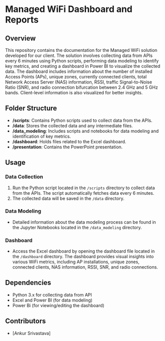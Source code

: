 # Managed WiFi Dashboard and Reports

## Overview

This repository contains the documentation for the Managed WiFi solution developed for our client. The solution involves collecting data from APIs every 6 minutes using Python scripts, performing data modeling to identify key metrics, and creating a dashboard in Power BI to visualize the collected data. The dashboard includes information about the number of installed Access Points (APs), unique zones, currently connected clients, total Network Access Server (NAS) information, RSSI, traffic Signal-to-Noise Ratio (SNR), and radio connection bifurcation between 2.4 GHz and 5 GHz bands. Client-level information is also visualized for better insights.

## Folder Structure

- **/scripts**: Contains Python scripts used to collect data from the APIs.
- **/data**: Stores the collected data and any intermediate files.
- **/data_modeling**: Includes scripts and notebooks for data modeling and identification of key metrics.
- **/dashboard**: Holds files related to the Excel dashboard.
- **/presentation**: Contains the PowerPoint presentation.

## Usage

### Data Collection

1. Run the Python script located in the `/scripts` directory to collect data from the APIs. The script automatically fetches data every 6 minutes.
2. The collected data will be saved in the `/data` directory.

### Data Modeling

- Detailed information about the data modeling process can be found in the Jupyter Notebooks located in the `/data_modeling` directory.

### Dashboard

- Access the Excel dashboard by opening the dashboard file located in the `/dashboard` directory. The dashboard provides visual insights into various WiFi metrics, including AP installations, unique zones, connected clients, NAS information, RSSI, SNR, and radio connections.

## Dependencies

- Python 3.x for collecting data from API
- Excel and Power BI (for data modeling)
- Power Bi (for viewing/editing the dashboard)

## Contributors

- [Ankur Srivastava]

